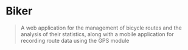# Biker

> A web application for the management of bicycle routes and the analysis of their statistics, along with a mobile application for recording route data using the GPS module
